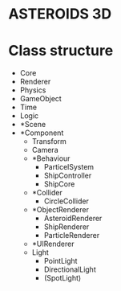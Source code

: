 ASTEROIDS 3D
============

Class structure
===============

- Core
- Renderer
- Physics
- GameObject
- Time
- Logic
- *Scene
- *Component
	- Transform
	- Camera
	- *Behaviour
		- ParticelSystem
		- ShipController
		- ShipCore
	- *Collider
		- CircleCollider
	- *ObjectRenderer
		- AsteroidRenderer
		- ShipRenderer
		- ParticleRenderer
	- *UIRenderer
	- Light
		- PointLight
		- DirectionalLight
		- (SpotLight)
	